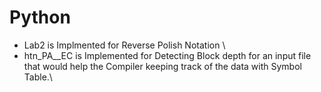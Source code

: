 # Python
* Lab2 is Implmented for Reverse Polish Notation \
* htn_PA__EC is Implemented for Detecting Block depth for an input file that would help the Compiler keeping track of the data with Symbol Table.\
